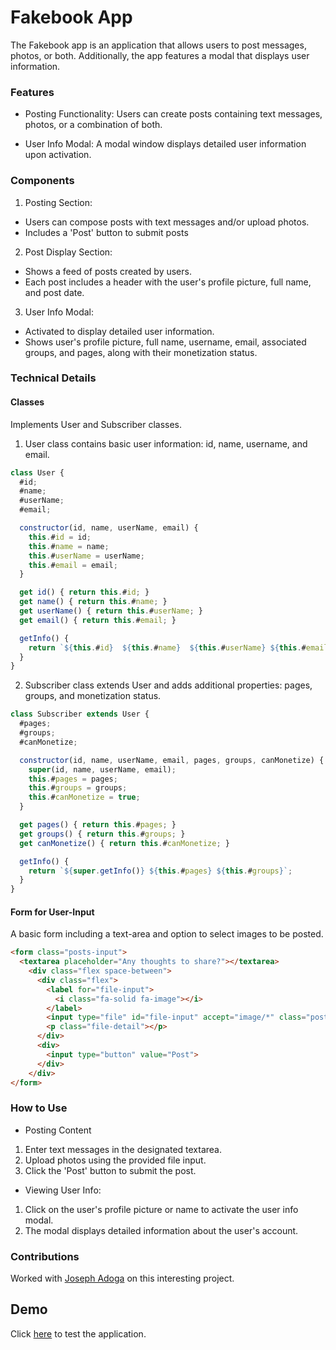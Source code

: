 # Fakebook App

The Fakebook app is an application that allows users to post messages, photos, or both. 
Additionally, the app features a modal that displays user information.

### Features

- Posting Functionality: Users can create posts containing text messages, photos, or a combination 
of both.

- User Info Modal: A modal window displays detailed user information upon activation.

### Components
1. Posting Section:
- Users can compose posts with text messages and/or upload photos.
- Includes a 'Post' button to submit posts
2. Post Display Section:
- Shows a feed of posts created by users.
- Each post includes a header with the user's profile picture, full name, and post date.
3. User Info Modal:
- Activated to display detailed user information.
- Shows user's profile picture, full name, username, email, associated groups, and pages, along with 
their monetization status.

### Technical Details

#### Classes

Implements User and Subscriber classes.
1. User class contains basic user information: id, name, username, and email.
```JavaScript
class User {
  #id;
  #name;
  #userName;
  #email;

  constructor(id, name, userName, email) {
    this.#id = id;
    this.#name = name;
    this.#userName = userName;
    this.#email = email;
  }

  get id() { return this.#id; }
  get name() { return this.#name; }
  get userName() { return this.#userName; }
  get email() { return this.#email; }

  getInfo() {
    return `${this.#id}  ${this.#name}  ${this.#userName} ${this.#email}`;
  }
}
```

2. Subscriber class extends User and adds additional properties: pages, groups, and monetization 
status.
```JavaScript
class Subscriber extends User {
  #pages;
  #groups;
  #canMonetize;

  constructor(id, name, userName, email, pages, groups, canMonetize) {
    super(id, name, userName, email);
    this.#pages = pages;
    this.#groups = groups;
    this.#canMonetize = true;
  }

  get pages() { return this.#pages; }
  get groups() { return this.#groups; }
  get canMonetize() { return this.#canMonetize; }

  getInfo() {
    return `${super.getInfo()} ${this.#pages} ${this.#groups}`;
  }
}
```

#### Form for User-Input

A basic form including a text-area and option to select images to be posted.
```HTML
<form class="posts-input">
  <textarea placeholder="Any thoughts to share?"></textarea>
    <div class="flex space-between">
      <div class="flex">
        <label for="file-input">
          <i class="fa-solid fa-image"></i>
        </label>
        <input type="file" id="file-input" accept="image/*" class="post-image">
        <p class="file-detail"></p>
      </div>
      <div>
        <input type="button" value="Post">
      </div>
    </div>
</form>
```

### How to Use
- Posting Content

1. Enter text messages in the designated textarea.
2. Upload photos using the provided file input.
3. Click the 'Post' button to submit the post.

- Viewing User Info:

1. Click on the user's profile picture or name to activate the user info modal.
2. The modal displays detailed information about the user's account.

### Contributions
Worked with [Joseph Adoga](https://github.com/josephadoga) on this interesting project.

## Demo
Click [here]() to test the application.